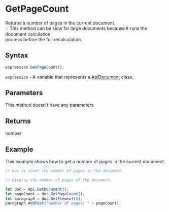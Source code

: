# GetPageCount

Returns a number of pages in the current document.\
💡 This method can be slow for large documents because it runs the document calculation\
process before the full recalculation.

## Syntax

```javascript
expression.GetPageCount();
```

`expression` - A variable that represents a [ApiDocument](../ApiDocument.md) class.

## Parameters

This method doesn't have any parameters.

## Returns

number

## Example

This example shows how to get a number of pages in the current document.

```javascript editor-docx
// How to count the number of pages in the document.

// Display the number of pages of the document.

let doc = Api.GetDocument();
let pageCount = doc.GetPageCount();
let paragraph = doc.GetElement(0);
paragraph.AddText("Number of pages: " + pageCount);
```
